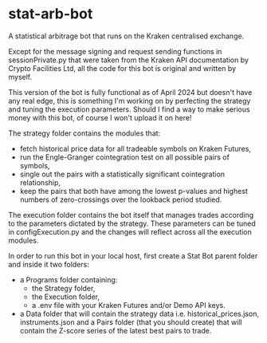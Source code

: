 # stat-arb-bot
A statistical arbitrage bot that runs on the Kraken centralised exchange.

Except for the message signing and request sending functions in sessionPrivate.py that were taken from the Kraken API documentation by Crypto Facilities Ltd, all the code for this bot is original and written by myself.

This version of the bot is fully functional as of April 2024 but doesn't have any real edge, this is something I'm working on by perfecting the strategy and tuning the execution parameters. Should I find a way to make serious money with this bot, of course I won't upload it on here!

The strategy folder contains the modules that:
- fetch historical price data for all tradeable symbols on Kraken Futures,
- run the Engle-Granger cointegration test on all possible pairs of symbols,
- single out the pairs with a statistically significant cointegration relationship,
- keep the pairs that both have among the lowest p-values and highest numbers of zero-crossings over the lookback period studied.

The execution folder contains the bot itself that manages trades according to the parameters dictated by the strategy. These parameters can be tuned in configExecution.py and the changes will reflect across all the execution modules. 

In order to run this bot in your local host, first create a Stat Bot parent folder and inside it two folders: 
- a Programs folder containing:
  - the Strategy folder,
  - the Execution folder,
  - a .env file with your Kraken Futures and/or Demo API keys.
- a Data folder that will contain the strategy data i.e. historical_prices.json, instruments.json and a Pairs folder (that you should create) that will contain the Z-score series of the latest best pairs to trade.
